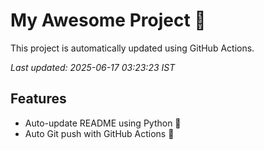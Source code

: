 # My Awesome Project 🚀

This project is automatically updated using GitHub Actions.

_Last updated: 2025-06-17 03:23:23 IST_

## Features
- Auto-update README using Python 🐍
- Auto Git push with GitHub Actions 🤖
